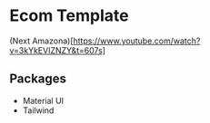 # Ecom Template
(Next Amazona)[https://www.youtube.com/watch?v=3kYkEVIZNZY&t=607s]

## Packages
- Material UI
- Tailwind